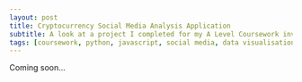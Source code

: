 ```yaml
---
layout: post
title: Cryptocurrency Social Media Analysis Application
subtitle: A look at a project I completed for my A Level Coursework investigating the relationship between social media and cryptocurrency prices.
tags: [coursework, python, javascript, social media, data visualisation]
---
```

Coming soon...